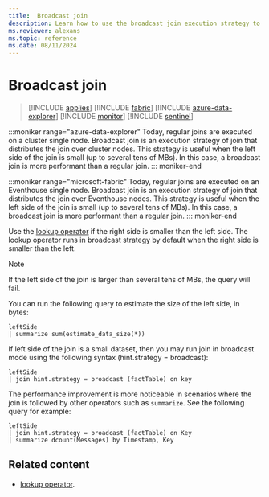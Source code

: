 ```yaml
---
title:  Broadcast join
description: Learn how to use the broadcast join execution strategy to distribute the join over nodes.
ms.reviewer: alexans
ms.topic: reference
ms.date: 08/11/2024
---
```

# Broadcast join

> [!INCLUDE [applies](../includes/applies-to-version/applies.md)] [!INCLUDE [fabric](../includes/applies-to-version/fabric.md)] [!INCLUDE [azure-data-explorer](../includes/applies-to-version/azure-data-explorer.md)] [!INCLUDE [monitor](../includes/applies-to-version/monitor.md)] [!INCLUDE [sentinel](../includes/applies-to-version/sentinel.md)]

:::moniker range="azure-data-explorer"
Today, regular joins are executed on a cluster single node.
Broadcast join is an execution strategy of join that distributes the join over cluster nodes. This strategy is useful when the left side of the join is small (up to several tens of MBs). In this case, a broadcast join is more performant than a regular join.
::: moniker-end

:::moniker range="microsoft-fabric"
Today, regular joins are executed on an Eventhouse single node.
Broadcast join is an execution strategy of join that distributes the join over Eventhouse nodes. This strategy is useful when the left side of the join is small (up to several tens of MBs). In this case, a broadcast join is more performant than a regular join.
::: moniker-end

Use the [lookup operator](lookup-operator.md) if the right side is smaller than the left side. The lookup operator runs in broadcast strategy by default when the right side is smaller than the left.

> [!NOTE]
> If the left side of the join is larger than several tens of MBs, the query will fail.
>
> You can run the following query to estimate the size of the left side, in bytes:
>
> ```kusto
> leftSide
> | summarize sum(estimate_data_size(*))
> ```

If left side of the join is a small dataset, then you may run join in broadcast mode using the following syntax (hint.strategy = broadcast):

```kusto
leftSide 
| join hint.strategy = broadcast (factTable) on key
```

The performance improvement is more noticeable in scenarios where the join is followed by other operators such as `summarize`.  See the following query for example:

```kusto
leftSide 
| join hint.strategy = broadcast (factTable) on Key
| summarize dcount(Messages) by Timestamp, Key
```

## Related content

* [lookup operator](lookup-operator.md).

